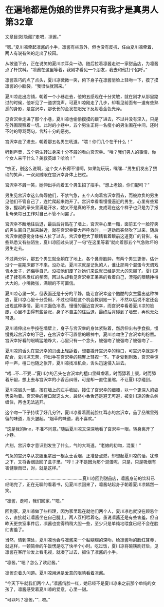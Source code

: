 # 在遍地都是伪娘的世界只有我才是真男人  第32章

文章目录[隐藏]“走吧，凛酱。”

“嗯。”夏川凉牵起凛酱的小手，凛酱有些意外，但也没有反抗，任由夏川凉牵着，两人有说有笑的走出了校园。

从坡道下去，正在说笑的夏川凉耳朵一动，随后拉着凛酱走进一家甜品店，为凛酱点了杯饮料。“凛酱在这里等着，我刚才看见一个朋友，我去和他打个招呼。”

凛酱乖巧的点了点头，夏川凉微微一笑，俯下身子在凛酱俏脸上轻吻一下，摸了摸凛酱的小脑袋。“我很快就回来。”

夏川凉走出店铺，朝着一个小巷走去，他的五感现在十分灵敏，就在刚才从那里路过的时候，他听见了一道求饶声。可夏川凉刚走了几步，却看见前面有一道有些熟悉的身影，是宫沢幸，那长长的金发在阳光下反射着金色光泽。

见宫沢幸走进了那个小巷，夏川凉也偷偷摸摸的跟了进去，不过并没有深入，只是在外围观察着一切。此时的小巷中，五个男生正将一名瘦小的男生围在中间，还时不时的辱骂两句，言辞十分的恶劣。

宫沢幸走了进去，朝着那五名男生吼道。“喂！你们几个在干什么！”

听到声音，五个男生转过身来十分不屑的看向宫沢幸。“哈？我们男人的事情，你个女人来干什么？美救英雄？哈哈！”

“宗正，别这么说啊，这个女人长得不错啊，如果能玩玩，嘿嘿…”男生们发出了猥琐的笑声，一双双贼眼在宫沢幸身体上扫过。

宫沢幸不屑一笑，她伸出手向着五个男生招了招手。“想上老娘，你们配吗？”

男生见宫沢幸这么侮辱他们，不禁气急，五个人向着宫沢幸围去，而被欺负的男生见他们不管自己了，连忙爬起来跑开了。宫沢幸看看慢慢逼近的男生，心里有些紧张，握起的拳头里满是汗水，她又不是真的不良，变成现在这个样子也只是为了报复母亲每日工作对自己不管不问罢了。

宫沢幸不断地往后退，最后后背贴在了墙上，宫沢幸心里一黯，面前五个一脸狞笑的男生离自己越来越近，就在宫沢幸要大声呼救时，一道劲风突然吹了过来，随后宫沢幸就感觉身体被人扯了过去。宫沢幸瞪大了眼睛看着眼前这道宽广的背影，有些熟悉又有些陌生，夏川凉回过头说了一句“在这里等着”就向着那五个气急败坏的男生走去。

不过两分钟，那五个男生就全躺在了地上，各个鼻青脸肿，有两个男生更惨，估计没个一星期床都下不来。没办法，夏川凉就是记仇的人，谁让那两个混蛋今天调戏青木爱子，还侮辱自己，没把他们废了对她们来说就已经是天大的恩赐了。夏川凉揉了揉有些发红的拳面，回过头却看见宫沢幸正呆呆的看着自己，漂亮的眼睛挣得大大的，小嘴微张，满眼的不可置信。

夏川凉心里一笑，但表面还是十分的平静，能让宫沢幸这个酷酷的女生露出这种神态，夏川凉心里十分受用，不过也得趁这个机会教训她一下，不然以后说不定还会出现这种事情。夏川凉面色冷漠，慢慢的逼近宫沢幸，而宫沢幸看着夏川凉的脸庞，心里不由得有些紧张，身子不自主的往后退，最终后背碰到了墙壁，再也无处可退。

夏川凉伸出左手按在墙壁上，身子与宫沢幸的身体紧贴着，然后伸出右手食指，慢慢挑起宫沢幸的下巴，在宫沢幸不可置信的眼神中，夏川凉吻住了宫沢幸的粉唇。宫沢幸好看的眼睛猛地睁大，心里只有一个念头，被强吻了被强吻了被强吻了…

夏川凉的舌头在宫沢幸的贝齿上轻舔着，想要撬开宫沢幸的檀口，可宫沢幸就是不配合，夏川凉无奈，伸出手在宫沢幸的翘臀上轻捏一下。下身受到刺激，宫沢幸惊呼一声，檀口也随之张开，夏川凉找准机会，舌头迅速侵入进去。

“唔…不…不要…”夏川凉的舌头在宫沢幸的檀口里肆虐着，时而舔着上颚，时而舔着牙龈，想上去与宫沢幸的小香舌纠缠，可是却一直往里缩，不让夏川凉碰到。

夏川凉眉头一皱，按在墙上的左手收回，搂住了宫沢幸的细腰，以一个更深入的姿势亲吻着。宫沢幸的檀口就这么大，最终小香舌还是避无可避，被夏川凉的舌头纠缠住，再也无法逃开。

这个吻一下子持续了好几分钟，夏川凉看着面前脸红耳赤的宫沢幸，品了品嘴里残留的味道，眉头皱起。“烟草的味道，我不喜欢。”

“这是我的line，不准不同意。”随后夏川凉又深深地看了宫沢幸一眼，转身离开了小巷。

片刻，宫沢幸才意识到发生了什么，气的大骂道。“老娘的初吻，混蛋！”

气急的宫沢幸从衣服里拿出一根女士香烟，正准备点燃，却想起夏川凉的话，犹豫之下，又将香烟放回了盒子里。“哼！才不是因为那个混蛋呢，只是，只是吸烟有害健康而已，对，就是这样。”

………………………………………………………夏川凉回到甜品店，凛酱身前的饮料已经喝完了，正在无聊的看着书，见夏川凉回来了，凛酱站起身子朝着夏川凉嫣然一笑。

“凛酱，走吧，我们回家。”“嗯。”

回到家，夏川凉做了些料理，因为家里现在就他们两个人，夏川凉也就没在顾忌什么，直接就让凛酱坐在自己腿上，两人互相喂着吃。虽说凛酱还是有些害羞，但自昨天更衣室事件后，凛酱也变得稍稍大胆一些，至少只是单纯地喂食已经不会在脸红害羞了。

当然，情到深处，夏川凉也会与凛酱来一个黏糊糊的深吻，给凛酱吻的脸红耳赤，就这样，一顿简单的午饭愣是吃了快半个小时。吃过饭，夏川凉将碗筷刷好后，见凛酱在客厅沙发上看电视，就凑了过去，抓住了凛酱的小手。

“凛酱。”“嗯？怎么了欧尼酱。”

凛酱歪着头问道。夏川凉用满是爱意的眼睛看着凛酱。

“今天下午就我们两个人。”凛酱俏脸一红，她已经不是夏川凉来之前那个单纯的女孩了，凛酱感受着夏川凉的爱意，心里一甜。

“可以吗？凛酱。”“…嗯。”

